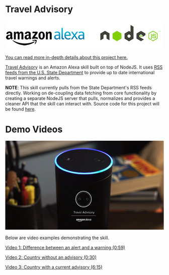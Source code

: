 # Travel Advisory

![Amazon Alexa and NodeJS logo](./docs/alexa_nodejs_logo.jpg)

[You can read more in-depth details about this project here.](https://medium.com/@hidace/programmatically-designing-a-voice-user-interface-vui-with-amazons-alexa-and-nodejs-5f36a1e5bbfe)

[Travel Advisory](https://medium.com/@hidace/programmatically-designing-a-voice-user-interface-vui-with-amazons-alexa-and-nodejs-5f36a1e5bbfe) is an Amazon Alexa skill built on top of NodeJS. It uses [RSS feeds from the U.S. State Department](https://www.state.gov/developer/) to provide up to date international travel warnings and alerts.

**NOTE**: This skill currently pulls from the State Department's RSS feeds directly. Working on de-coupling data fetching from core functionality by creating a separate NodeJS server that pulls, normalizes and provides a cleaner API that the skill can interact with. Source code for this project will be found [here](https://github.com/hidace/alexa-travel-advisory-api).

# Demo Videos

![Demo video screenshot](./docs/video.png)

Below are video examples demonstrating the skill. 

[Video 1: Difference between an alert and a warning (0:59)](https://vimeo.com/220098425)

[Video 2: Country without an advisory (0:30)](https://vimeo.com/220097793)

[Video 3: Country with a current advisory (6:15)](https://vimeo.com/220102712)